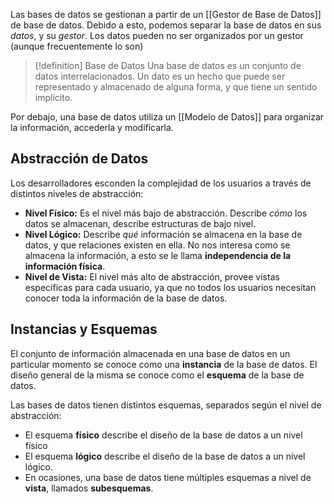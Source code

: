 Las bases de datos se gestionan a partir de un [[Gestor de Base de Datos]] de base de datos. Debido a esto, podemos separar la base de datos en sus *datos*, y su *gestor*. Los datos pueden no ser organizados por un gestor (aunque frecuentemente lo son)

> [!definition] Base de Datos
> Una base de datos es un conjunto de datos interrelacionados. Un dato es un hecho que puede ser representado y almacenado de alguna forma, y que tiene un sentido implícito.

Por debajo, una base de datos utiliza un [[Modelo de Datos]] para organizar la información, accederla y modificarla.

## Abstracción de Datos

Los desarrolladores esconden la complejidad de los usuarios a través de distintos niveles de abstracción:

- **Nivel Físico:** Es el nivel más bajo de abstracción. Describe *cómo* los datos se almacenan, describe estructuras de bajo nivel.
- **Nivel Lógico:** Describe *qué* información se almacena en la base de datos, y que relaciones existen en ella. No nos interesa como se almacena la información, a esto se le llama **independencia de la información física**.
- **Nivel de Vista:** El nivel más alto de abstracción, provee vistas específicas para cada usuario, ya que no todos los usuarios necesitan conocer toda la información de la base de datos.

## Instancias y Esquemas

El conjunto de información almacenada en una base de datos en un particular momento se conoce como una **instancia** de la base de datos. El diseño general de la misma se conoce como el **esquema** de la base de datos.

Las bases de datos tienen distintos esquemas, separados según el nivel de abstracción:

- El esquema **físico** describe el diseño de la base de datos a un nivel físico
- El esquema **lógico** describe el diseño de la base de datos a un nivel lógico.
- En ocasiones, una base de datos tiene múltiples esquemas a nivel de **vista**, llamados **subesquemas**.

